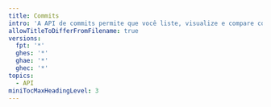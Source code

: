 ```yaml
---
title: Commits
intro: 'A API de commits permite que você liste, visualize e compare commits em um repositório. Você também pode interagir com os comentários do commit e com os status do commit.'
allowTitleToDifferFromFilename: true
versions:
  fpt: '*'
  ghes: '*'
  ghae: '*'
  ghec: '*'
topics:
  - API
miniTocMaxHeadingLevel: 3
---
```


<!--
  Operations are automatically generated. Markdown for this page is located in data/reusables/rest-reference/commits
-->
